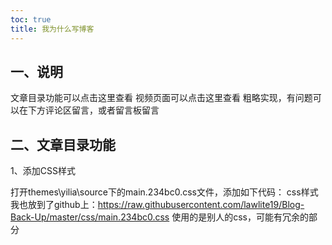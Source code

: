 ```yaml
---
toc: true
title: 我为什么写博客
---
```


一、说明
---
文章目录功能可以点击这里查看
视频页面可以点击这里查看
粗略实现，有问题可以在下方评论区留言，或者留言板留言

二、文章目录功能
---
1、添加CSS样式

打开themes\yilia\source下的main.234bc0.css文件，添加如下代码：
css样式我也放到了github上：https://raw.githubusercontent.com/lawlite19/Blog-Back-Up/master/css/main.234bc0.css
使用的是别人的css，可能有冗余的部分

